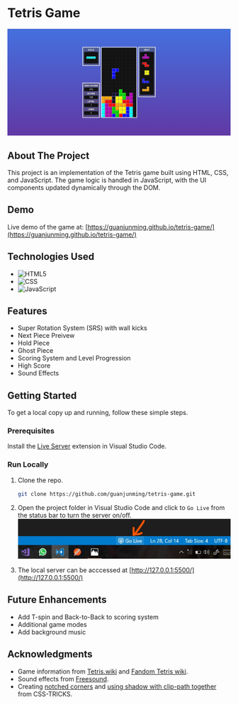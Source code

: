# Tetris Game

![screenshot](/assets/readme/screenshot.png)

## About The Project

This project is an implementation of the Tetris game built using HTML, CSS, and JavaScript. The game logic is handled in JavaScript, with the UI components updated dynamically through the DOM.

## Demo

Live demo of the game at: [https://guanjunming.github.io/tetris-game/](https://guanjunming.github.io/tetris-game/)

## Technologies Used

- ![HTML5](https://img.shields.io/badge/HTML5-E34F26?style=for-the-badge&logo=html5&logoColor=white)
- ![CSS](https://img.shields.io/badge/CSS3-1572B6?style=for-the-badge&logo=css3&logoColor=white)
- ![JavaScript](https://img.shields.io/badge/JavaScript-323330?style=for-the-badge&logo=javascript&logoColor=F7DF1E)

## Features

- Super Rotation System (SRS) with wall kicks
- Next Piece Preivew
- Hold Piece
- Ghost Piece
- Scoring System and Level Progression
- High Score
- Sound Effects

## Getting Started

To get a local copy up and running, follow these simple steps.

### Prerequisites

Install the [Live Server](https://marketplace.visualstudio.com/items?itemName=ritwickdey.LiveServer) extension in Visual Studio Code.

### Run Locally

1. Clone the repo.

   ```sh
   git clone https://github.com/guanjunming/tetris-game.git
   ```

2. Open the project folder in Visual Studio Code and click to `Go Live` from the status bar to turn the server on/off.
   ![Live Server](/assets/readme/live-server.jpg)

3. The local server can be acccessed at [http://127.0.0.1:5500/](http://127.0.0.1:5500/)

## Future Enhancements

- Add T-spin and Back-to-Back to scoring system
- Additional game modes
- Add background music

## Acknowledgments

- Game information from [Tetris.wiki](https://tetris.wiki/Tetris.wiki) and [Fandom Tetris wiki](https://tetris.fandom.com/wiki/Tetris_Wiki).
- Sound effects from [Freesound](https://freesound.org/).
- Creating [notched corners](https://css-tricks.com/notched-boxes/) and [using shadow with clip-path together](https://css-tricks.com/using-box-shadows-and-clip-path-together/) from CSS-TRICKS.
